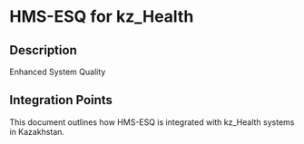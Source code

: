 # HMS-ESQ for kz_Health

## Description

Enhanced System Quality

## Integration Points

This document outlines how HMS-ESQ is integrated with kz_Health systems in Kazakhstan.
